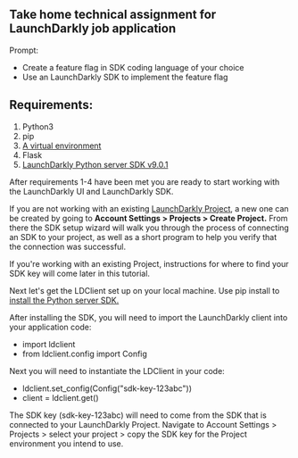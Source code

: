 ## Take home technical assignment for LaunchDarkly job application
Prompt:
* Create a feature flag in SDK coding language of your choice
* Use an LaunchDarkly SDK to implement the feature flag 

## Requirements:
1. Python3
2. pip
3. [A virtual environment](https://packaging.python.org/en/latest/guides/installing-using-pip-and-virtual-environments/)
4. Flask
5. [LaunchDarkly Python server SDK v9.0.1](https://docs.launchdarkly.com/sdk/server-side/python)

After requirements 1-4 have been met you are ready to start working with the LaunchDarkly UI and LaunchDarkly SDK. 

If you are not working with an existing [LaunchDarkly Project](https://docs.launchdarkly.com/home/organize/projects), a new one can be created by going to **Account Settings > Projects > Create Project.** From there the SDK setup wizard will walk you through the process of connecting an SDK to your project, as well as a short program to help you verify that the connection was successful. 

If you're working with an existing Project, instructions for where to find your SDK key will come later in this tutorial.

Next let's get the LDClient set up on your local machine. Use pip install to [install the Python server SDK.](https://docs.launchdarkly.com/sdk/server-side/python#getting-started)

After installing the SDK, you will need to import the LaunchDarkly client into your application code:
- import ldclient
- from ldclient.config import Config

Next you will need to instantiate the LDClient in your code:
- ldclient.set_config(Config("sdk-key-123abc"))
- client = ldclient.get()

The SDK key (sdk-key-123abc) will need to come from the SDK that is connected to your LaunchDarkly Project. Navigate to Account Settings > Projects > select your project > copy the SDK key for the Project environment you intend to use.

